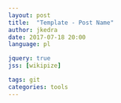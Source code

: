 ```yaml
---
layout: post
title:  "Template - Post Name"
author: jkedra
date: 2017-07-18 20:00
language: pl

jquery: true
jss: [wikipize]

tags: git
categories: tools
---
```



